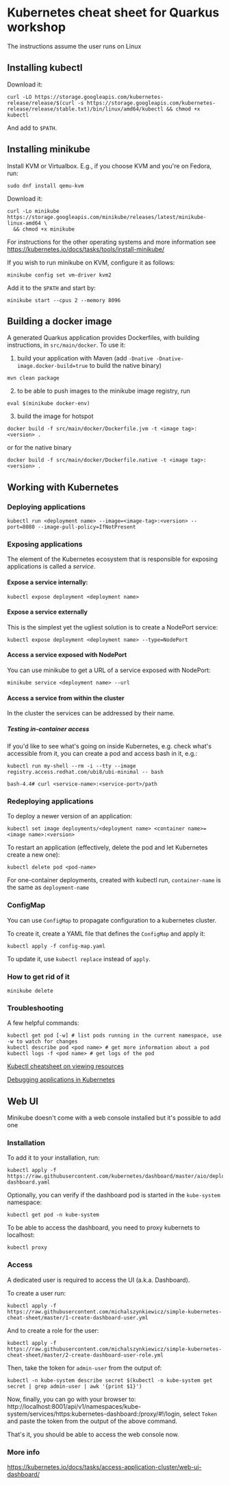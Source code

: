 # Kubernetes cheat sheet for Quarkus workshop
The instructions assume the user runs on Linux


## Installing kubectl

Download it:
```
curl -LO https://storage.googleapis.com/kubernetes-release/release/$(curl -s https://storage.googleapis.com/kubernetes-release/release/stable.txt)/bin/linux/amd64/kubectl && chmod +x kubectl
```

And add to `$PATH`.

## Installing minikube

Install KVM or Virtualbox.
E.g., if you choose KVM and you're on Fedora, run:
```
sudo dnf install qemu-kvm
```

Download it:
```
curl -Lo minikube https://storage.googleapis.com/minikube/releases/latest/minikube-linux-amd64 \
  && chmod +x minikube
```

For instructions for the other operating systems and more information see https://kubernetes.io/docs/tasks/tools/install-minikube/

If you wish to run minikube on KVM, configure it as follows:
```
minikube config set vm-driver kvm2
```

Add it to the `$PATH` and start by:
```
minikube start --cpus 2 --memory 8096
```

## Building a docker image
A generated Quarkus application provides Dockerfiles, with building instructions, in `src/main/docker`.
To use it:
1. build your application with Maven (add `-Dnative -Dnative-image.docker-build=true` to build the native binary)
```
mvn clean package
```
2. to be able to push images to the minikube image registry, run
```
eval $(minikube docker-env)
```
3. build the image for hotspot
```
docker build -f src/main/docker/Dockerfile.jvm -t <image tag>:<version> .
```
or for the native binary
```
docker build -f src/main/docker/Dockerfile.native -t <image tag>:<version> .
```

## Working with Kubernetes

### Deploying applications
```
kubectl run <deployment name> --image=<image-tag>:<version> --port=8080 --image-pull-policy=IfNotPresent
```

### Exposing applications
The element of the Kubernetes ecosystem that is responsible for exposing applications is called a *service*.

#### Expose a service internally:
```
kubectl expose deployment <deployment name>
```

#### Expose a service externally
This is the simplest yet the ugliest solution is to create a NodePort service:
```
kubectl expose deployment <deployment name> --type=NodePort
```

#### Access a service exposed with NodePort
You can use minikube to get a URL of a service exposed with NodePort:
```
minikube service <deployment name> --url
```

#### Access a service from within the cluster
In the cluster the services can be addressed by their name.

##### Testing in-container access
If you'd like to see what's going on inside Kubernetes, e.g. check what's accessible from it, you can create a pod
and access bash in it, e.g.:
```
kubectl run my-shell --rm -i --tty --image registry.access.redhat.com/ubi8/ubi-minimal -- bash

bash-4.4# curl <service-name>:<service-port>/path
```

### Redeploying applications

To deploy a newer version of an application:
```
kubectl set image deployments/<deployment name> <container name>=<image name>:<version>
```

To restart an application (effectively, delete the pod and let Kubernetes create a new one):
```
kubectl delete pod <pod-name>
```

For one-container deployments, created with kubectl run, `container-name` is the same as `deployment-name`

### ConfigMap
You can use `ConfigMap` to propagate configuration to a kubernetes cluster.

To create it, create a YAML file that defines the `ConfigMap` and apply it:
```
kubectl apply -f config-map.yaml
```
To update it, use `kubectl replace` instead of `apply`.

### How to get rid of it
```
minikube delete
```

### Troubleshooting

A few helpful commands:
```
kubectl get pod [-w] # list pods running in the current namespace, use -w to watch for changes
kubectl describe pod <pod name> # get more information about a pod
kubectl logs -f <pod name> # get logs of the pod
```

[Kubectl cheatsheet on viewing resources](https://kubernetes.io/docs/reference/kubectl/cheatsheet/#viewing-finding-resources)

[Debugging applications in Kubernetes](https://kubernetes.io/docs/tasks/debug-application-cluster/debug-application/)


## Web UI
Minikube doesn't come with a web console installed but it's possible to add one

### Installation
To add it to your installation, run:
```
kubectl apply -f https://raw.githubusercontent.com/kubernetes/dashboard/master/aio/deploy/recommended/kubernetes-dashboard.yaml
```

Optionally, you can verify if the dashboard pod is started in the `kube-system` namespace:
```
kubectl get pod -n kube-system
```

To be able to access the dashboard, you need to proxy kubernets to localhost:
```
kubectl proxy
```

### Access
A dedicated user is required to access the UI (a.k.a. Dashboard).

To create a user run:
```
kubectl apply -f https://raw.githubusercontent.com/michalszynkiewicz/simple-kubernetes-cheat-sheet/master/1-create-dashboard-user.yml
```

And to create a role for the user:
```
kubectl apply -f https://raw.githubusercontent.com/michalszynkiewicz/simple-kubernetes-cheat-sheet/master/2-create-dashboard-user-role.yml
```

Then, take the token for `admin-user` from the output of:
```
kubectl -n kube-system describe secret $(kubectl -n kube-system get secret | grep admin-user | awk '{print $1}')
```

Now, finally, you can go with your browser to:
http://localhost:8001/api/v1/namespaces/kube-system/services/https:kubernetes-dashboard:/proxy/#!/login, select `Token` and paste the token from the output of the above command.


That's it, you should be able to access the web console now.


### More info
https://kubernetes.io/docs/tasks/access-application-cluster/web-ui-dashboard/
